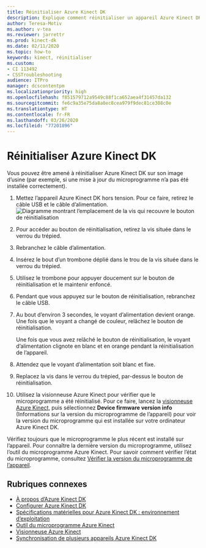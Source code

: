 ```yaml
---
title: Réinitialiser Azure Kinect DK
description: Explique comment réinitialiser un appareil Azure Kinect DK sur son image d’usine
author: Teresa-Motiv
ms.author: v-tea
ms.reviewer: jarrettr
ms.prod: kinect-dk
ms.date: 02/11/2020
ms.topic: how-to
keywords: kinect, réinitialiser
ms.custom:
- CI 113492
- CSSTroubleshooting
audience: ITPro
manager: dcscontentpm
ms.localizationpriority: high
ms.openlocfilehash: f851579712a9549c88f1ca652aea4f31457da132
ms.sourcegitcommit: fe6c9a35e75da8a0ec8cea979f9dec81ce308c0e
ms.translationtype: HT
ms.contentlocale: fr-FR
ms.lasthandoff: 03/26/2020
ms.locfileid: "77201896"
---
```

# <a name="reset-azure-kinect-dk"></a>Réinitialiser Azure Kinect DK

Vous pouvez être amené à réinitialiser Azure Kinect DK sur son image d’usine (par exemple, si une mise à jour du microprogramme n’a pas été installée correctement).

1. Mettez l’appareil Azure Kinect DK hors tension. Pour ce faire, retirez le câble USB et le câble d’alimentation.
  ![Diagramme montrant l’emplacement de la vis qui recouvre le bouton de réinitialisation](media/reset-azure-kinect-dk-diagram.png)
1. Pour accéder au bouton de réinitialisation, retirez la vis située dans le verrou du trépied.
1. Rebranchez le câble d’alimentation.
1. Insérez le bout d’un trombone déplié dans le trou de la vis située dans le verrou du trépied.
1. Utilisez le trombone pour appuyer doucement sur le bouton de réinitialisation et le maintenir enfoncé.
1. Pendant que vous appuyez sur le bouton de réinitialisation, rebranchez le câble USB.
1. Au bout d’environ 3 secondes, le voyant d’alimentation devient orange. Une fois que le voyant a changé de couleur, relâchez le bouton de réinitialisation.  
   
   Une fois que vous avez relâché le bouton de réinitialisation, le voyant d’alimentation clignote en blanc et en orange pendant la réinitialisation de l’appareil. 
1. Attendez que le voyant d’alimentation soit blanc et fixe.
1. Replacez la vis dans le verrou du trépied, par-dessus le bouton de réinitialisation.
1. Utilisez la visionneuse Azure Kinect pour vérifier que le microprogramme a été réinitialisé. Pour ce faire, lancez la [visionneuse Azure Kinect](azure-kinect-viewer.md), puis sélectionnez **Device firmware version info** (Informations sur la version du microprogramme de l’appareil) pour voir la version du microprogramme qui est installée sur votre ordinateur Azure Kinect DK.

Vérifiez toujours que le microprogramme le plus récent est installé sur l’appareil. Pour connaître la dernière version du microprogramme, utilisez l’outil du microprogramme Azure Kinect. Pour savoir comment vérifier l’état du microprogramme, consultez [Vérifier la version du microprogramme de l’appareil](azure-kinect-firmware-tool.md#check-device-firmware-version).

## <a name="related-topics"></a>Rubriques connexes

- [À propos d’Azure Kinect DK](about-azure-kinect-dk.md)
- [Configurer Azure Kinect DK](set-up-azure-kinect-dk.md)
- [Spécifications matérielles pour Azure Kinect DK : environnement d’exploitation](hardware-specification.md#operating-environment)
- [Outil du microprogramme Azure Kinect](azure-kinect-firmware-tool.md)
- [Visionneuse Azure Kinect](azure-kinect-viewer.md)
- [Synchronisation de plusieurs appareils Azure Kinect DK](multi-camera-sync.md)
